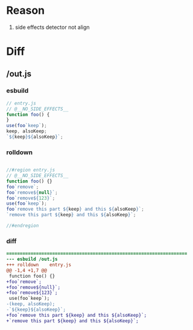 # Reason
1. side effects detector not align
# Diff
## /out.js
### esbuild
```js
// entry.js
// @__NO_SIDE_EFFECTS__
function foo() {
}
use(foo`keep`);
keep, alsoKeep;
`${keep}${alsoKeep}`;
```
### rolldown
```js

//#region entry.js
// @__NO_SIDE_EFFECTS__
function foo() {}
foo`remove`;
foo`remove${null}`;
foo`remove${123}`;
use(foo`keep`);
foo`remove this part ${keep} and this ${alsoKeep}`;
`remove this part ${keep} and this ${alsoKeep}`;

//#endregion

```
### diff
```diff
===================================================================
--- esbuild	/out.js
+++ rolldown	entry.js
@@ -1,4 +1,7 @@
 function foo() {}
+foo`remove`;
+foo`remove${null}`;
+foo`remove${123}`;
 use(foo`keep`);
-(keep, alsoKeep);
-`${keep}${alsoKeep}`;
+foo`remove this part ${keep} and this ${alsoKeep}`;
+`remove this part ${keep} and this ${alsoKeep}`;

```